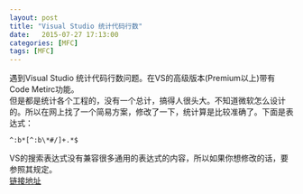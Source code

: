 ```yaml
---
layout: post
title: "Visual Studio 统计代码行数"
date:   2015-07-27 17:13:00 
categories: [MFC]
tags: [MFC]
---
```

  遇到Visual Studio 统计代码行数问题。在VS的高级版本(Premium以上)带有Code Metirc功能。  
  但是都是统计各个工程的，没有一个总计，搞得人很头大。不知道微软怎么设计的。所以在网上找了一个简易方案，修改了一下，统计算是比较准确了。下面是表达式：  

	^:b*[^:b\*#/]+.*$   

  VS的搜索表达式没有兼容很多通用的表达式的内容，所以如果你想修改的话，要参照其规定。  
  [链接地址](http://msdn.microsoft.com/zh-cn/library/2k3te2cs(v=vs.80).aspx)  
